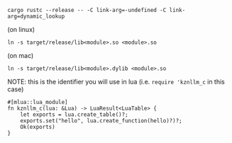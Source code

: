 ```
cargo rustc --release -- -C link-arg=-undefined -C link-arg=dynamic_lookup
```

(on linux)
```
ln -s target/release/lib<module>.so <module>.so
```

(on mac)
```
ln -s target/release/lib<module>.dylib <module>.so
```

NOTE: this is the identifier you will use in lua (i.e. `require 'kznllm_c` in this case)
```
#[mlua::lua_module]
fn kznllm_c(lua: &Lua) -> LuaResult<LuaTable> {
    let exports = lua.create_table()?;
    exports.set("hello", lua.create_function(hello)?)?;
    Ok(exports)
}
```
